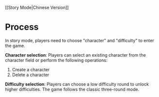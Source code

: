 [[Story Mode|Chinese Version]]

# Process
In story mode, players need to choose "character" and "difficulty" to enter the game.

**Character selection**: Players can select an existing character from the character field or perform the following operations:
1.  Create a character
2.  Delete a character

**Difficulty selection**: Players can choose a low difficulty round to unlock higher difficulties. The game follows the classic three-round mode.